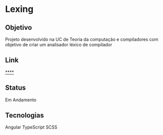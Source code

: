 # Lexing

## Objetivo
Projeto desenvolvido na UC de Teoria da computação e compiladores com objetivo de criar um analisador léxico de compilador

## Link
[****](****)

## Status
Em Andamento

## Tecnologias
Angular
TypeScript
SCSS
